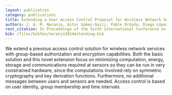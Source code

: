 ```yaml
--- 
layout: publication
category: publications
title: Extending a User Access Control Proposal for Wireless Network Services with Hierarchical User Credentials
authors: J. A. M. Naranjo, Aitor Gómez-Goiri, Pablo Orduña, Diego López-de-Ipiña, L. G. Casado
rest_citation: In Proceedings of the Sixth International Conference on Computational Intelligence in Security for Information Systems, <a href="http://gicap.ubu.es/cisis2013/home/home.shtml">CISIS 2013</a>, Salamanca, Spain, September 11-13, 2013. ISBN&#58; 978-3-319-01853-9. DOI&#58; <a href="http://link.springer.com/chapter/10.1007%2F978-3-319-01854-6_61">10.1007/978-3-319-01854-6_61</a>
bib: /files/bibtex/naranjo2014extending.bib
--- 
```


We extend a previous access control solution for wireless network services with group-based authorization and encryption capabilities.
Both the basic solution and this novel extension focus on minimizing computation, energy, storage and communications required at sensors so they can be run in very constrained hardware, since the computations involved rely on symmetric cryptography and key derivation functions.
Furthermore, no additional messages between users and sensors are needed.
Access control is based on user identity, group membership and time intervals.